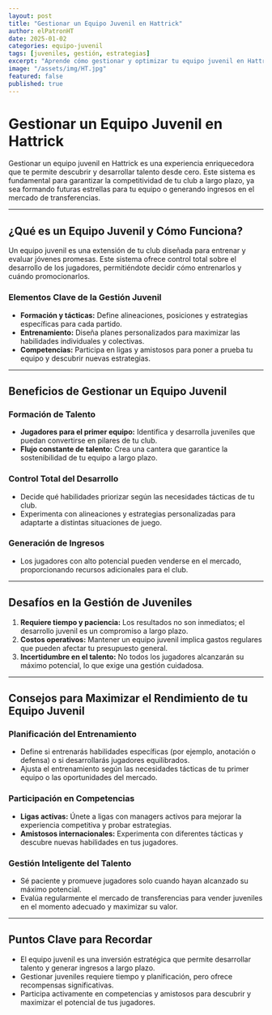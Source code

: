 ```yaml
---
layout: post
title: "Gestionar un Equipo Juvenil en Hattrick"
author: elPatronHT
date: 2025-01-02
categories: equipo-juvenil
tags: [juveniles, gestión, estrategias]
excerpt: "Aprende cómo gestionar y optimizar tu equipo juvenil en Hattrick para construir un club exitoso a largo plazo."
image: "/assets/img/HT.jpg"
featured: false
published: true
---
```


# Gestionar un Equipo Juvenil en Hattrick

Gestionar un equipo juvenil en Hattrick es una experiencia enriquecedora que te permite descubrir y desarrollar talento desde cero. Este sistema es fundamental para garantizar la competitividad de tu club a largo plazo, ya sea formando futuras estrellas para tu equipo o generando ingresos en el mercado de transferencias.

---

## ¿Qué es un Equipo Juvenil y Cómo Funciona?

Un equipo juvenil es una extensión de tu club diseñada para entrenar y evaluar jóvenes promesas. Este sistema ofrece control total sobre el desarrollo de los jugadores, permitiéndote decidir cómo entrenarlos y cuándo promocionarlos.

### Elementos Clave de la Gestión Juvenil

- **Formación y tácticas:** Define alineaciones, posiciones y estrategias específicas para cada partido.
- **Entrenamiento:** Diseña planes personalizados para maximizar las habilidades individuales y colectivas.
- **Competencias:** Participa en ligas y amistosos para poner a prueba tu equipo y descubrir nuevas estrategias.

---

## Beneficios de Gestionar un Equipo Juvenil

### Formación de Talento

- **Jugadores para el primer equipo:** Identifica y desarrolla juveniles que puedan convertirse en pilares de tu club.
- **Flujo constante de talento:** Crea una cantera que garantice la sostenibilidad de tu equipo a largo plazo.

### Control Total del Desarrollo

- Decide qué habilidades priorizar según las necesidades tácticas de tu club.
- Experimenta con alineaciones y estrategias personalizadas para adaptarte a distintas situaciones de juego.

### Generación de Ingresos

- Los jugadores con alto potencial pueden venderse en el mercado, proporcionando recursos adicionales para el club.

---

## Desafíos en la Gestión de Juveniles

1. **Requiere tiempo y paciencia:** Los resultados no son inmediatos; el desarrollo juvenil es un compromiso a largo plazo.
2. **Costos operativos:** Mantener un equipo juvenil implica gastos regulares que pueden afectar tu presupuesto general.
3. **Incertidumbre en el talento:** No todos los jugadores alcanzarán su máximo potencial, lo que exige una gestión cuidadosa.

---

## Consejos para Maximizar el Rendimiento de tu Equipo Juvenil

### Planificación del Entrenamiento

- Define si entrenarás habilidades específicas (por ejemplo, anotación o defensa) o si desarrollarás jugadores equilibrados.
- Ajusta el entrenamiento según las necesidades tácticas de tu primer equipo o las oportunidades del mercado.

### Participación en Competencias

- **Ligas activas:** Únete a ligas con managers activos para mejorar la experiencia competitiva y probar estrategias.
- **Amistosos internacionales:** Experimenta con diferentes tácticas y descubre nuevas habilidades en tus jugadores.

### Gestión Inteligente del Talento

- Sé paciente y promueve jugadores solo cuando hayan alcanzado su máximo potencial.
- Evalúa regularmente el mercado de transferencias para vender juveniles en el momento adecuado y maximizar su valor.

---

## Puntos Clave para Recordar

- El equipo juvenil es una inversión estratégica que permite desarrollar talento y generar ingresos a largo plazo.
- Gestionar juveniles requiere tiempo y planificación, pero ofrece recompensas significativas.
- Participa activamente en competencias y amistosos para descubrir y maximizar el potencial de tus jugadores.
